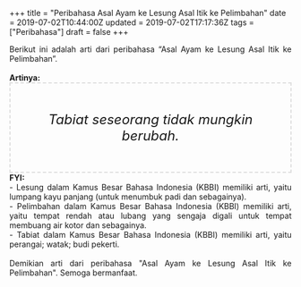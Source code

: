+++
title = "Peribahasa Asal Ayam ke Lesung Asal Itik ke Pelimbahan"
date = 2019-07-02T10:44:00Z
updated = 2019-07-02T17:17:36Z
tags = ["Peribahasa"]
draft = false
+++

<div dir="ltr" style="text-align: left;" trbidi="on"><div style="text-align: justify;">Berikut ini adalah arti dari peribahasa “Asal Ayam ke Lesung Asal Itik ke Pelimbahan”.</div><br /><div style="text-align: justify;"><b>Artinya:</b></div><div style="border: 2px dashed #ddd; font-size: 24px; height: auto; margin: 0 auto; padding: 50px; text-align: center; width: auto;"><i>Tabiat seseorang tidak mungkin berubah.</i></div><div style="text-align: justify;"><b>FYI:</b><br />- Lesung dalam Kamus Besar Bahasa Indonesia (KBBI) memiliki arti, yaitu lumpang kayu panjang (untuk menumbuk padi dan sebagainya).<br />- Pelimbahan dalam Kamus Besar Bahasa Indonesia (KBBI) memiliki arti, yaitu tempat rendah atau lubang yang sengaja digali untuk tempat membuang air kotor dan sebagainya.<br />- Tabiat dalam Kamus Besar Bahasa Indonesia (KBBI) memiliki arti, yaitu perangai; watak; budi pekerti.<br /><br /></div><div style="text-align: justify;">Demikian arti dari peribahasa "Asal Ayam ke Lesung Asal Itik ke Pelimbahan". Semoga bermanfaat.</div></div>
